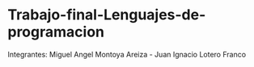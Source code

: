 # Trabajo-final-Lenguajes-de-programacion

Integrantes:
Miguel Angel Montoya Areiza -
Juan Ignacio Lotero Franco
